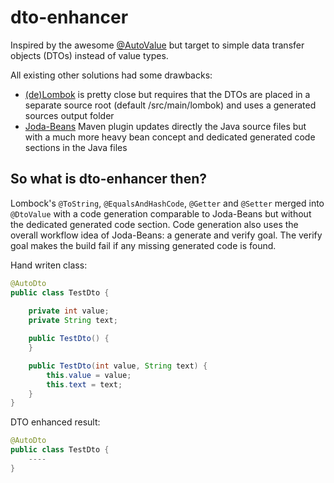 # dto-enhancer

Inspired by the awesome [@AutoValue](https://github.com/google/auto/tree/master/value) but target to simple data transfer objects (DTOs) instead of value types.

All existing other solutions had some drawbacks:
- [(de)Lombok](https://projectlombok.org/) is pretty close but requires that the DTOs are placed in a separate source root (default /src/main/lombok) and uses a generated sources output folder
- [Joda-Beans](http://www.joda.org/joda-beans/) Maven plugin updates directly the Java source files but with a much more heavy bean concept and dedicated generated code sections in the Java files

## So what is dto-enhancer then?

Lombock's `@ToString`, `@EqualsAndHashCode`, `@Getter` and `@Setter` merged into `@DtoValue` with a code generation comparable to Joda-Beans but without the dedicated generated code section. Code generation also uses the overall workflow idea of Joda-Beans: a generate and verify goal. The verify goal makes the build fail if any missing generated code is found.

Hand writen class:
```java
@AutoDto
public class TestDto {
    
    private int value;
    private String text;

    public TestDto() {
    }

    public TestDto(int value, String text) {
        this.value = value;
        this.text = text;
    }    
}
```

DTO enhanced result:
```java
@AutoDto
public class TestDto {
    ----
}
```
